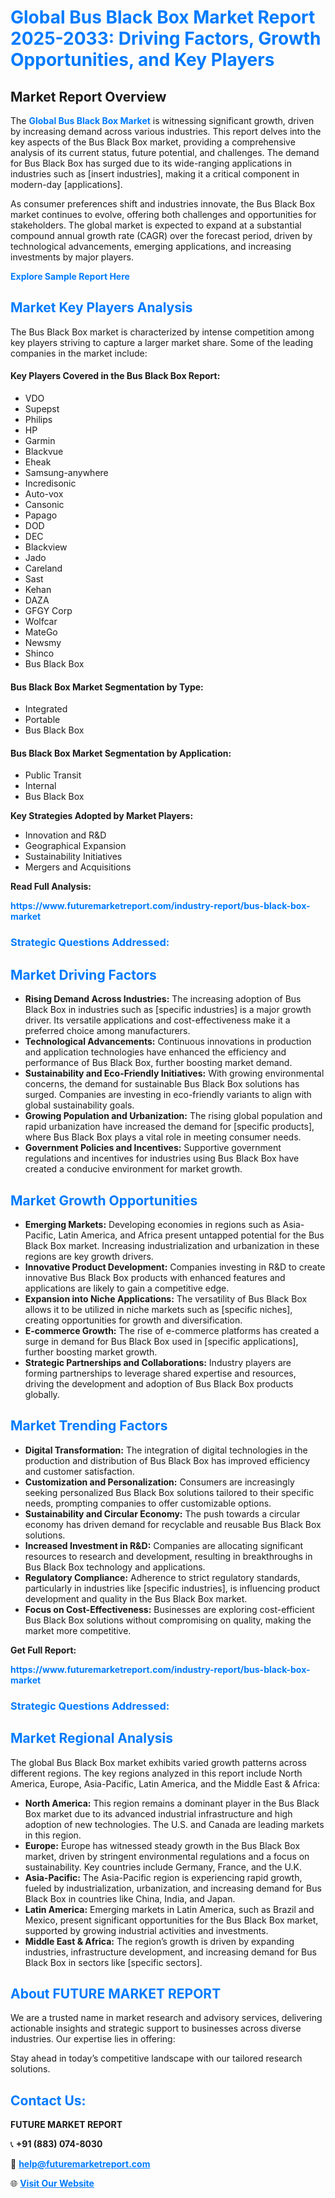 <h1 style="color: #007BFF;">Global Bus Black Box Market Report 2025-2033: Driving Factors, Growth Opportunities, and Key Players</h1>

<section id="overview">
<h2>Market Report Overview</h2>
<p>The <a href="https://www.futuremarketreport.com/industry-report/bus-black-box-market" style="color: #007BFF; text-decoration: none;"><strong>Global Bus Black Box Market</strong></a> is witnessing significant growth, driven by increasing demand across various industries. This report delves into the key aspects of the Bus Black Box market, providing a comprehensive analysis of its current status, future potential, and challenges. The demand for Bus Black Box has surged due to its wide-ranging applications in industries such as [insert industries], making it a critical component in modern-day [applications].</p>
<p>As consumer preferences shift and industries innovate, the Bus Black Box market continues to evolve, offering both challenges and opportunities for stakeholders. The global market is expected to expand at a substantial compound annual growth rate (CAGR) over the forecast period, driven by technological advancements, emerging applications, and increasing investments by major players.</p>
</section>

<section id="overview">
<p><a href="https://www.futuremarketreport.com/request-sample/reportId=100562" style="color: #007BFF; text-decoration: none;"><strong>Explore Sample Report Here</strong></a></p>
</section>

<section id="key-players">
<h2 style="color: #007BFF;">Market Key Players Analysis</h2>
<p>The Bus Black Box market is characterized by intense competition among key players striving to capture a larger market share. Some of the leading companies in the market include:</p>
<h4>Key Players Covered in the Bus Black Box Report:</h4>
<ul><li>VDO</li><li>Supepst</li><li>Philips</li><li>HP</li><li>Garmin</li><li>Blackvue</li><li>Eheak</li><li>Samsung-anywhere</li><li>Incredisonic</li><li>Auto-vox</li><li>Cansonic</li><li>Papago</li><li>DOD</li><li>DEC</li><li>Blackview</li><li>Jado</li><li>Careland</li><li>Sast</li><li>Kehan</li><li>DAZA</li><li>GFGY Corp</li><li>Wolfcar</li><li>MateGo</li><li>Newsmy</li><li>Shinco</li><li>Bus Black Box</li></ul>
<h4>Bus Black Box Market Segmentation by Type:</h4>
<ul><li>Integrated</li><li>Portable</li><li>Bus Black Box</li></ul>

<h4>Bus Black Box Market Segmentation by Application:</h4>
<ul><li>Public Transit</li><li>Internal</li><li>Bus Black Box</li></ul>
<p><strong>Key Strategies Adopted by Market Players:</strong></p>
<ul>
<li>Innovation and R&D</li>
<li>Geographical Expansion</li>
<li>Sustainability Initiatives</li>
<li>Mergers and Acquisitions</li>
</ul>
</section>

<section>
<p><strong>Read Full Analysis: </strong></p><a href="https://www.futuremarketreport.com/industry-report/bus-black-box-market" style="color: #007BFF; text-decoration: none;"><strong>https://www.futuremarketreport.com/industry-report/bus-black-box-market</strong></a>
<h3 style="color: #007BFF;">Strategic Questions Addressed:</h3>
</section>

<section id="driving-factors">
<h2 style="color: #007BFF;">Market Driving Factors</h2>
<ul>
<li><strong>Rising Demand Across Industries:</strong> The increasing adoption of Bus Black Box in industries such as [specific industries] is a major growth driver. Its versatile applications and cost-effectiveness make it a preferred choice among manufacturers.</li>
<li><strong>Technological Advancements:</strong> Continuous innovations in production and application technologies have enhanced the efficiency and performance of Bus Black Box, further boosting market demand.</li>
<li><strong>Sustainability and Eco-Friendly Initiatives:</strong> With growing environmental concerns, the demand for sustainable Bus Black Box solutions has surged. Companies are investing in eco-friendly variants to align with global sustainability goals.</li>
<li><strong>Growing Population and Urbanization:</strong> The rising global population and rapid urbanization have increased the demand for [specific products], where Bus Black Box plays a vital role in meeting consumer needs.</li>
<li><strong>Government Policies and Incentives:</strong> Supportive government regulations and incentives for industries using Bus Black Box have created a conducive environment for market growth.</li>
</ul>
</section>

<section id="growth-opportunities">
<h2 style="color: #007BFF;">Market Growth Opportunities</h2>
<ul>
<li><strong>Emerging Markets:</strong> Developing economies in regions such as Asia-Pacific, Latin America, and Africa present untapped potential for the Bus Black Box market. Increasing industrialization and urbanization in these regions are key growth drivers.</li>
<li><strong>Innovative Product Development:</strong> Companies investing in R&D to create innovative Bus Black Box products with enhanced features and applications are likely to gain a competitive edge.</li>
<li><strong>Expansion into Niche Applications:</strong> The versatility of Bus Black Box allows it to be utilized in niche markets such as [specific niches], creating opportunities for growth and diversification.</li>
<li><strong>E-commerce Growth:</strong> The rise of e-commerce platforms has created a surge in demand for Bus Black Box used in [specific applications], further boosting market growth.</li>
<li><strong>Strategic Partnerships and Collaborations:</strong> Industry players are forming partnerships to leverage shared expertise and resources, driving the development and adoption of Bus Black Box products globally.</li>
</ul>
</section>

<section id="trending-factors">
<h2 style="color: #007BFF;">Market Trending Factors</h2>
<ul>
<li><strong>Digital Transformation:</strong> The integration of digital technologies in the production and distribution of Bus Black Box has improved efficiency and customer satisfaction.</li>
<li><strong>Customization and Personalization:</strong> Consumers are increasingly seeking personalized Bus Black Box solutions tailored to their specific needs, prompting companies to offer customizable options.</li>
<li><strong>Sustainability and Circular Economy:</strong> The push towards a circular economy has driven demand for recyclable and reusable Bus Black Box solutions.</li>
<li><strong>Increased Investment in R&D:</strong> Companies are allocating significant resources to research and development, resulting in breakthroughs in Bus Black Box technology and applications.</li>
<li><strong>Regulatory Compliance:</strong> Adherence to strict regulatory standards, particularly in industries like [specific industries], is influencing product development and quality in the Bus Black Box market.</li>
<li><strong>Focus on Cost-Effectiveness:</strong> Businesses are exploring cost-efficient Bus Black Box solutions without compromising on quality, making the market more competitive.</li>
</ul>
</section>

<section>
<p><strong>Get Full Report: </strong></p><a href="https://www.futuremarketreport.com/industry-report/bus-black-box-market" style="color: #007BFF; text-decoration: none;"><strong>https://www.futuremarketreport.com/industry-report/bus-black-box-market</strong></a>
<h3 style="color: #007BFF;">Strategic Questions Addressed:</h3>
</section>


<section id="regional-analysis">
<h2 style="color: #007BFF;">Market Regional Analysis</h2>
<p>The global Bus Black Box market exhibits varied growth patterns across different regions. The key regions analyzed in this report include North America, Europe, Asia-Pacific, Latin America, and the Middle East & Africa:</p>
<ul>
<li><strong>North America:</strong> This region remains a dominant player in the Bus Black Box market due to its advanced industrial infrastructure and high adoption of new technologies. The U.S. and Canada are leading markets in this region.</li>
<li><strong>Europe:</strong> Europe has witnessed steady growth in the Bus Black Box market, driven by stringent environmental regulations and a focus on sustainability. Key countries include Germany, France, and the U.K.</li>
<li><strong>Asia-Pacific:</strong> The Asia-Pacific region is experiencing rapid growth, fueled by industrialization, urbanization, and increasing demand for Bus Black Box in countries like China, India, and Japan.</li>
<li><strong>Latin America:</strong> Emerging markets in Latin America, such as Brazil and Mexico, present significant opportunities for the Bus Black Box market, supported by growing industrial activities and investments.</li>
<li><strong>Middle East & Africa:</strong> The region’s growth is driven by expanding industries, infrastructure development, and increasing demand for Bus Black Box in sectors like [specific sectors].</li>
</ul>
</section>

<footer>
<h2 style="color: #007BFF;">About FUTURE MARKET REPORT</h2>
<p>We are a trusted name in market research and advisory services, delivering actionable insights and strategic support to businesses across diverse industries. Our expertise lies in offering:</p>

<p>Stay ahead in today’s competitive landscape with our tailored research solutions.</p>

<h2 style="color: #007BFF;">Contact Us:</h2>
<p><strong>FUTURE MARKET REPORT</strong></p>
<p>📞 <strong>+91 (883) 074-8030</strong></p>
<p>📧 <strong><a href="mailto:help@futuremarketreport.com" style="color: #007BFF;">help@futuremarketreport.com</a></strong></p>
<p>🌐 <strong><a href="https://www.futuremarketreport.com/" style="color: #007BFF;">Visit Our Website</a></strong></p>
</footer>